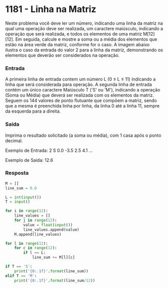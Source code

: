 # 1181 - Linha na Matriz

Neste problema você deve ler um número, indicando uma linha da matriz na qual uma operação deve ser realizada, um caractere maiúsculo, indicando a operação que será realizada, e todos os elementos de uma matriz M[12][12]. Em seguida, calcule e mostre a soma ou a média dos elementos que estão na área verde da matriz, conforme for o caso. A imagem abaixo ilustra o caso da entrada do valor 2 para a linha da matriz, demonstrando os elementos que deverão ser considerados na operação.

### Entrada
A primeira linha de entrada contem um número L (0 ≤ L ≤ 11) indicando a linha que será considerada para operação. A segunda linha de entrada contém um único caractere Maiúsculo T ('S' ou 'M'), indicando a operação (Soma ou Média) que deverá ser realizada com os elementos da matriz. Seguem os 144 valores de ponto flutuante que compõem a matriz, sendo que a mesma é preenchida linha por linha, da linha 0 até a linha 11, sempre da esquerda para a direita.

### Saída
Imprima o resultado solicitado (a soma ou média), com 1 casa após o ponto decimal.

Exemplo de Entrada:	
2
S
0.0
-3.5
2.5
4.1
...

Exemplo de Saída:
12.6

### Resposta

```python
M = []
line_sum = 0.0

L = int(input())
T = input()

for i in range(12):
    line_values = []
    for j in range(12):
        value = float(input())
        line_values.append(value)
    M.append(line_values)

for l in range(12):
    for c in range(12):
        if l == L:
            line_sum += M[l][c]

if T == 'S':      
    print('{0:.1f}'.format(line_sum))      
elif T == 'M':
    print('{0:.1f}'.format(line_sum/12))
```